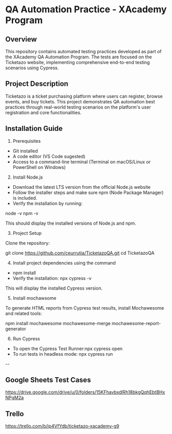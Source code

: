 # QA Automation Practice - XAcademy Program

## Overview

This repository contains automated testing practices developed as part of the XAcademy QA Automation Program. The tests are focused on the Ticketazo website, implementing comprehensive end-to-end testing scenarios using Cypress.

## Project Description

Ticketazo is a ticket purchasing platform where users can register, browse events, and buy tickets. This project demonstrates QA automation best practices through real-world testing scenarios on the platform's user registration and core functionalities.


## Installation Guide

1. Prerequisites

* Git installed
* A code editor (VS Code sugested)
* Access to a command-line terminal (Terminal on macOS/Linux or PowerShell on Windows)

2. Install Node.js

* Download the latest LTS version from the official Node.js website
* Follow the installer steps and make sure npm (Node Package Manager) is included.
* Verify the installation by running:

node -v
npm -v

This should display the installed versions of Node.js and npm.

3. Project Setup

Clone the repository:

git clone https://github.com/ceurrutia/TicketazoQA.git
cd TicketazoQA


4. Install project dependencies using the command

* npm install
* Verify the installation: npx cypress -v

This will display the installed Cypress version.

5. Install mochawsome

To generate HTML reports from Cypress test results, install Mochawesome and related tools:

npm install mochawesome mochawesome-merge mochawesome-report-generator

6. Run Cypress

* To open the Cypress Test Runner:npx cypress open
* To run tests in headless mode: npx cypress run

--

## Google Sheets Test Cases

https://drive.google.com/drive/u/0/folders/15KFhavbxdlRh18bkgQqhEbtBHxNPgM2a

## Trello

https://trello.com/b/ip4VfYdb/ticketazo-xacademy-g9
